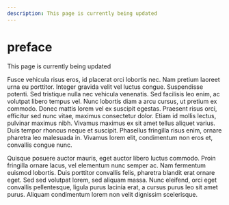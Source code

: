 ```yaml
---
description: This page is currently being updated
---
```


# preface

This page is currently being updated

Fusce vehicula risus eros, id placerat orci lobortis nec. Nam pretium laoreet urna eu porttitor. Integer gravida velit vel luctus congue. Suspendisse potenti. Sed tristique nulla nec vehicula venenatis. Sed facilisis leo enim, ac volutpat libero tempus vel. Nunc lobortis diam a arcu cursus, ut pretium ex commodo. Donec mattis lorem vel ex suscipit egestas. Praesent risus orci, efficitur sed nunc vitae, maximus consectetur dolor. Etiam id mollis lectus, pulvinar maximus nibh. Vivamus maximus ex sit amet tellus aliquet varius. Duis tempor rhoncus neque et suscipit. Phasellus fringilla risus enim, ornare pharetra leo malesuada in. Vivamus lorem elit, condimentum non eros et, convallis congue nunc.

Quisque posuere auctor mauris, eget auctor libero luctus commodo. Proin fringilla ornare lacus, vel elementum nunc semper ac. Nam fermentum euismod lobortis. Duis porttitor convallis felis, pharetra blandit erat ornare eget. Sed sed volutpat lorem, sed aliquam massa. Nunc eleifend, orci eget convallis pellentesque, ligula purus lacinia erat, a cursus purus leo sit amet purus. Aliquam condimentum lorem non velit dignissim scelerisque.

